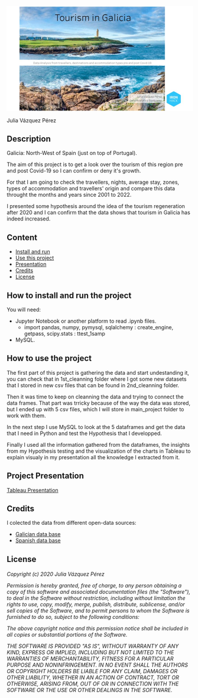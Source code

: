 <img src="readme/img_1.jpg"/>

Julia Vázquez Pérez

## Description
Galicia: North-West of Spain (just on top of Portugal).

The aim of this project is to get a look over the tourism of this region pre and post Covid-19 so I can confirm or deny it's growth.

For that I am going to check the travellers, nights, average stay, zones, types of accommodation and travellers' origin and compare this data throught the months and years since 2001 to 2022.

I presented some hypothesis around the idea of the tourism regeneration after 2020 and I can confirm that the data shows that tourism in Galicia has indeed increased.


## Content

* [Install and run](#install)
* [Use this project](#use)
* [Presentation](#presentation)
* [Credits](#credits)
* [License](#license)

<h2><a id='install'>How to install and run the project</a></h2>
You will need:

* Jupyter Notebook or another platform to read .ipynb files.
    * import pandas, numpy, pymysql, sqlalchemy : create_engine, getpass, scipy.stats : ttest_1samp
* MySQL.


<h2><a id='use'>How to use the project</a></h2>
<p>The first part of this project is gathering the data and start undestanding it, you can check that in 1st_cleanning folder where I got some new datasets that I stored in new csv files that can be found in 2nd_cleanning folder.</p>
<p>Then it was time to keep on cleanning the data and trying to connect the data frames. That part was trricky because of the way the data was stored, but I ended up with 5 csv files, which I will store in main_project folder to work with them.</p>
<p>In the next step I use MySQL to look at the 5 dataframes and get the data that I need in Python and test the Hypothesis that I developped.</p>
<p>Finally I used all the information gathered from the dataframes, the insights from my Hypothesis testing and the visualization of the charts in Tableau to explain visualy in my presentation all the knowledge I extracted from it.</p>

<h2><a id='presentation'>Project Presentation</a></h2>
<a href='https://public.tableau.com/app/profile/julia.v.zquez/viz/Mid-BootcampProject_16654964405130/ProjectPresentation'>Tableau Presentation</a>


<h2><a id='credits'>Credits</a></h2>
I colected the data from different open-data sources:

* <a href='https://abertos.xunta.gal/portada'>Galician data base</a>
* <a href='https://datos.gob.es/es/catalogo'>Spanish data base</a>


<h2><a id='license'>License</a></h2>
<h6>Copyright (c) 2020  Julia Vázquez Pérez

Permission is hereby granted, free of charge, to any person obtaining a copy
of this software and associated documentation files (the "Software"), to deal
in the Software without restriction, including without limitation the rights
to use, copy, modify, merge, publish, distribute, sublicense, and/or sell
copies of the Software, and to permit persons to whom the Software is
furnished to do so, subject to the following conditions:

The above copyright notice and this permission notice shall be included in all
copies or substantial portions of the Software.

THE SOFTWARE IS PROVIDED "AS IS", WITHOUT WARRANTY OF ANY KIND, EXPRESS OR
IMPLIED, INCLUDING BUT NOT LIMITED TO THE WARRANTIES OF MERCHANTABILITY,
FITNESS FOR A PARTICULAR PURPOSE AND NONINFRINGEMENT. IN NO EVENT SHALL THE
AUTHORS OR COPYRIGHT HOLDERS BE LIABLE FOR ANY CLAIM, DAMAGES OR OTHER
LIABILITY, WHETHER IN AN ACTION OF CONTRACT, TORT OR OTHERWISE, ARISING FROM,
OUT OF OR IN CONNECTION WITH THE SOFTWARE OR THE USE OR OTHER DEALINGS IN THE
SOFTWARE.
</h6>

